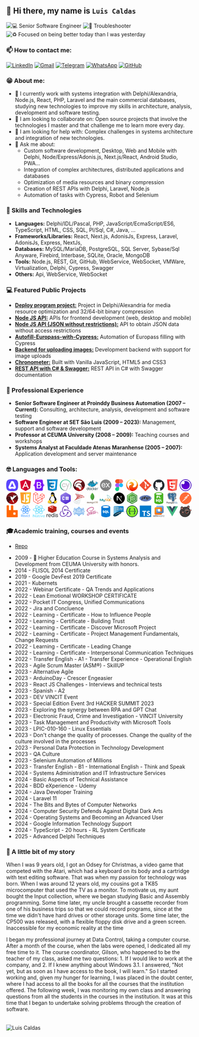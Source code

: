 ## 👋 Hi there, my name is `Luis Caldas` <!-- ### `💻Senior Software Engineer` • `🚀Troubleshooter` • `♻️ Focused on being better today than I was yesterday` !-->
![💻 Senior Software Engineer](https://img.shields.io/badge/💻-Senior%20Software%20Engineer-0A66C2?logoColor=white&labelColor=ffffff&style=plastic) 
![🚀 Troubleshooter](https://img.shields.io/badge/🚀-Troubleshooter-0A66C2?logo=rockets&logoColor=white&labelColor=ffffff&style=plastic) 
![♻ Focused on being better today than I was yesterday](https://img.shields.io/badge/♻-Focused on being better today than I was yesterday-2ECC71?logo=recycle&logoColor=white&labelColor=ffffff&style=plastic)


### 📫 How to contact me:<!-- ### [luisnt.eu@gmail.com](mailto:luisnt.eu@gmail.com)  |  [WhatsApp](https://wa.me/+5598981112233)  |  [Telegram](https://t.me/luisnt)  |  [LinkedIn](https://www.linkedin.com/in/luisnt)  |  📞 +55 (98) 9 8111 2233-->

[![LinkedIn](https://img.shields.io/badge/in-luisnt-white?logo=linkedin&logoColor=white&color=white&labelColor=0077B5&style=plastic)](https://linkedin.com/in/luisnt) 
[![Gmail](https://img.shields.io/badge/luisnt.eu-white?logo=gmail&logoColor=fff&color=ffffff&labelColor=D14836&style=plastic)](mailto:luisnt.eu@gmail.com) 
[![Telegram](https://img.shields.io/badge/luisnt-white?logo=telegram&logoColor=fff&color=fff&labelColor=26A5E4&style=plastic)](https://t.me/luisnt) 
[![WhatsApp](https://img.shields.io/badge/WhatsApp-white?logo=whatsapp&logoColor=fff&color=fff&labelColor=25D366&style=plastic)](https://wa.me/5598981112233) 
[![GitHub](https://img.shields.io/badge/Public Portfolio-white?logo=github&logoColor=fff&color=fff&labelColor=000&style=plastic)](https://github.com/luis-portfolio/Index)


### 😁 About me:
- 🔭 I currently work with systems integration with Delphi/Alexandria, Node.js, React, PHP, Laravel and the main commercial databases, studying new technologies to improve my skills in architecture, analysis, development and software testing.
- 👯 I am looking to collaborate on: Open source projects that involve the technologies I master and that challenge me to learn more every day.
- 🤔 I am looking for help with: Complex challenges in systems architecture and integration of new technologies.
- 💬 Ask me about:
  - Custom software development, Desktop, Web and Mobile with Delphi, Node/Express/Adonis.js, Next.js/React, Android Studio, PWA...
  - Integration of complex architectures, distributed applications and databases
  - Optimization of media resources and binary compression
  - Creation of REST APIs with Delphi, Laravel, Node.js
  - Automation of tasks with Cypress, Robot and Selenium

### 🤖 Skills and Technologies

* **Languages:** Delphi/IDL/Pascal, PHP, JavaScript/EcmaScript/ES6, TypeScript, HTML, CSS, SQL, Pl/Sql, C#, Java, ...
* **Frameworks/Libraries:** React, Next.js, AdonisJs, Express, Laravel, AdonisJs, Express, NextJs,
* **Databases:** MySQL/MariaDB, PostgreSQL, SQL Server, Sybase/Sql Anyware, Firebird, Interbase, SQLite, Oracle, MongoDB
* **Tools:** Node.js, REST, Git, GitHub, WebService, WebSocket, VMWare, Virtualization, Delphi, Cypress, Swagger
* **Others:** Api, WebService, WebSocket

### 💻 Featured Public Projects

* [**Deploy program project:**](https://github.com/luis-portfolio/Deploy) Project in Delphi/Alexandria for media resource optimization and 32/64-bit binary compression
* [**Node JS API:**](https://github.com/luis-portfolio/Node.JS-Server-with-Express) APIs for frontend development (web, desktop and mobile)
* [**Node JS API (JSON without restrictions):**](https://github.com/luis-portfolio/Api-Node.JS-with-express-to-proxy-url) API to obtain JSON data without access restrictions
* [**Autofill-Europass-with-Cypress:**](https://github.com/luis-portfolio/Autofill-Europass-with-Cypress) Automation of Europass filling with Cypress
* [**Backend for uploading images:**](https://github.com/luis-portfolio/backdev) Development backend with support for image uploads
* [**Chronometer:**](https://github.com/luis-portfolio/Chronometer) Built with Vanilla JavaScript, HTML5 and CSS3
* [**REST API with C# & Swagger:**](https://github.com/luis-portfolio/Api-REST-C-Sharp) REST API in C# with Swagger documentation

### 💼 Professional Experience

* **Senior Software Engineer at Proinddy Business Automation (2007 – Current):** Consulting, architecture, analysis, development and software testing
* **Software Engineer at SET São Luis (2009 – 2023):** Management, support and software development
* **Professor at CEUMA University (2008 – 2009):** Teaching courses and workshops
* **Systems Analyst at Faculdade Atenas Maranhense (2005 – 2007):** Application development and server maintenance

### 🤓 Languages and Tools:

<a target="_blank" href="https://adonisjs.com/"><img src="./Icons/adonis.png" alt="AdonisJS" height="32" width="32"></a>
<a target="_blank" href="https://angular.io"><img src="./Icons/angularjs.png" alt="Angular" height="32" width="32"></a>
<a target="_blank" href="https://getbootstrap.com"><img src="./Icons/bootstrap.png" alt="Bootstrap Css" height="32" width="32"></a>
<a target="_blank" href="https://developer.mozilla.org/en-US/docs/Web/CSS"><img src="./Icons/css3.png" alt="CSS" height="32" width="32"></a>
<a target="_blank" href="https://www.cypress.io/"><img src="./Icons/cypress.png" alt="Cypress" height="32" width="32"></a>
<a target="_blank" href="https://www.embarcadero.com/products/delphi"><img src="./Icons/delphi.png" alt="Delphi" height="32" width="32"></a>
<a target="_blank" href="https://www.docker.com/"><img src="./Icons/docker.png" alt="Docker" height="32" width="32"></a>
<a target="_blank" href="https://expressjs.com/"><img src="./Icons/express.png" alt="Express" height="32" width="32"></a>
<a target="_blank" href="https://www.figma.com/"><img src="Icons/figma.png" alt="Figma" height="32" width="32"></a>
<a target="_blank" href="https://firebirdsql.org/"><img src="./Icons/firebird.png" alt="Firebird" height="32" width="32"></a>
<a target="_blank" href="https://git-scm.com/"><img src="./Icons/git.png" alt="Git SCM" height="32" width="32"></a>
<a target="_blank" href="https://github.com/"><img src="./Icons/github.png" alt="GitHub" height="32" width="32"></a>
<a target="_blank" href="https://developer.mozilla.org/en-US/docs/Web/HTML"><img src="./Icons/html5.png" alt="HTML" height="32" width="32"></a>
<a target="_blank" href="https://insomnia.rest"><img src="./Icons/insomnia.png" alt="Insomnia" height="32" width="32"></a>
<a target="_blank" href="https://www.embarcadero.com/products/interbase"><img src="./Icons/interbase.png" alt="Interbase" height="32" width="32"></a>
<a target="_blank" href="https://developer.mozilla.org/en-US/docs/Web/JavaScript"><img src="./Icons/javascript.png" alt="JavaScript" height="32" width="32"></a>
<a target="_blank" href="https://laravel.com/"><img src="./Icons/laravel.png" alt="Laravel" height="32" width="32"></a>
<a target="_blank" href="https://www.linux.org/"><img src="./Icons/linux.png" alt="Linux" height="32" width="32"></a>
<a target="_blank" href="https://learn.microsoft.com/en-us/dotnet/csharp/"><img src="./Icons/csharp.png" alt="Microsoft C#" height="32" width="32"></a>
<a target="_blank" href="https://www.microsoft.com/en-us/sql-server"><img src="./Icons/sqlserver.png" alt="Microsoft SQL Server" height="32" width="32"></a>
<a target="_blank" href="https://www.mongodb.com/"><img src="./Icons/mongodb.png" alt="MongoDB" height="32" width="32"></a>
<a target="_blank" href="https://www.mysql.com/"><img src="./Icons/mysql.png" alt="MySql" height="32" width="32"></a>
<a target="_blank" href="https://nextjs.org/"><img src="./Icons/next.png" alt="Next.js" height="32" width="32"></a>
<a target="_blank" href="https://nodejs.org/"><img src="./Icons/nodejs.png" alt="Node.js" height="32" width="32"></a>
<a target="_blank" href="https://www.php.net/"><img src="./Icons/php.png" alt="PHP" height="32" width="32"></a>
<a target="_blank" href="https://pt.wikipedia.org/wiki/PL/SQL"><img src="./Icons/plsql.png" alt="PL/SQL" height="32" width="32"></a>
<a target="_blank" href="https://www.postgresql.org"><img src="./Icons/postgresql.png" alt="postgresql" height="32" width="32"></a>
<a target="_blank" href="https://postman.com"><img src="./Icons/postman.png" alt="Postman" height="32" width="32"></a>
<a target="_blank" href="https://www.rabbitmq.com"><img src="./Icons/rabbitmq.png" alt="rabbitMQ" height="32" width="32"></a>
<a target="_blank" href="https://react.dev"><img src="./Icons/react.png" alt="React Native" height="32" width="32"></a>
<a target="_blank" href="https://reactnative.dev/"><img src="./Icons/react-native.png" alt="React Native" height="32" width="32"></a>
<a target="_blank" href="https://redis.io"><img src="./Icons/redis.png" alt="Redis" height="32" width="32"></a>
<a target="_blank" href="https://redux.js.org"><img src="./Icons/redux.png" alt="Redux" height="32" width="32"></a>
<a target="_blank" href="https://aws.amazon.com/pt/what-is/restful-api/"><img src="./Icons/restful-api.png" alt="REST" height="32" width="32"></a>
<a target="_blank" href="https://sass-lang.com"><img src="./Icons/sass.png" alt="sass" height="32" width="32"></a>
<a target="_blank" href="https://pt.wikipedia.org/wiki/SQL"><img src="./Icons/sql.png" alt="SQL" height="32" width="32"></a>
<a target="_blank" href="https://sqlite.org/"><img src="./Icons/sqlite.png" alt="SQLite" height="32" width="32"></a>
<a target="_blank" href="https://swagger.io/"><img src="./Icons/swagger.png" alt="Swagger" height="32" width="32"></a>
<a target="_blank" href="https://www.typescriptlang.org/"><img src="./Icons/typescript.png" alt="typescript" height="32" width="32"></a>
<a target="_blank" href="https://www.vmware.com/"><img src="./Icons/vmware.png" alt="VMWare" height="32" width="32"></a>
<a target="_blank" href="https://vuejs.org/"><img src="./Icons/vuejs.png" alt="Vue.js" height="32" width="32"></a>
<a target="_blank" href="https://zustand-demo.pmnd.rs"><img src="./Icons/zustand.png" alt="Zustand" height="32" width="32"></a>





### 🎓Academic training, courses and events

* [Repo](https://drive.google.com/drive/folders/1dFcyyA1dNIoBrmbFs6IzWfiw6LLwBsmh?usp=drive_link)
- 2009 - 🥇 Higher Education Course in Systems Analysis and Development from CEUMA University with honors.
- 2014 - FLISOL 2014 Certificate
- 2019 - Google DevFest 2019 Certificate
- 2021 - Kubernets
- 2022 - Webinar Certificate - QA Trends and Applications
- 2022 - Lean Emotional WORKSHOP CERTIFICATE
- 2022 - Pocket IT Congress, Unified Communications
- 2022 - Jira and Concluence
- 2022 - Learning - Certificate - How to Influence People
- 2022 - Learning - Certificate - Building Trust
- 2022 - Learning - Certificate - Discover Microsoft Project
- 2022 - Learning - Certificate - Project Management Fundamentals, Change Requests
- 2022 - Learning - Certificate - Leading Change
- 2022 - Learning - Certificate - Interpersonal Communication Techniques
- 2022 - Transfer English - A1 - Transfer Experience - Operational English
- 2023 - Agile Scrum Master (ASM®) - SkillUP
- 2023 - Alternative Agile
- 2023 - ArduinoDay - Crescer Engeasier
- 2023 - React JS Challenges - Interviews and technical tests
- 2023 - Spanish - A2
- 2023 - DEV VINCIT Event
- 2023 - Special Edition Event 3rd HACKER SUMMIT 2023
- 2023 - Exploring the synergy between RPA and GPT Chat
- 2023 - Electronic Fraud, Crime and Investigation - VINCIT University
- 2023 - Task Management and Productivity with Microsoft Tools
- 2023 - LPIC-010-160 - Linux Essentials
- 2023 - Don't change the quality of processes. Change the quality of the culture involved in the processes
- 2023 - Personal Data Protection in Technology Development
- 2023 - QA Culture
- 2023 - Selenium Automation of Millions
- 2023 - Transfer English - B1 - International English - Think and Speak
- 2024 - Systems Administration and IT Infrastructure Services
- 2024 - Basic Aspects of Technical Assistance
- 2024 - BDD eXperience - Udemy
- 2024 - Java Developer Training
- 2024 - Laravel 11
- 2024 - The Bits and Bytes of Computer Networks
- 2024 - Computer Security Defends Against Digital Dark Arts
- 2024 - Operating Systems and Becoming an Advanced User
- 2024 - Google Information Technology Support
- 2024 - TypeScript - 20 hours - RL System Certificate
- 2025 - Advanced Delphi Techniques

### 🌱 A little bit of my story

   When I was 9 years old, I got an Odsey for Christmas, a video game that competed with the Atari, which had a keyboard on its body and a cartridge with text editing software. That was when my passion for technology was born. When I was around 12 years old, my cousins ​​got a TK85 microcomputer that used the TV as a monitor. To motivate us, my aunt bought the Input collection, where we began studying Basic and Assembly programming. Some time later, my uncle brought a cassette recorder from one of his business trips so that we could record programs, since at the time we didn't have hard drives or other storage units. Some time later, the CP500 was released, with a flexible floppy disk drive and a green screen. Inaccessible for my economic reality at the time

I began my professional journey at Data Control, taking a computer course. After a month of the course, when the labs were opened, I dedicated all my free time to it. The course coordinator, Gilson, who happened to be the teacher of my class, asked me two questions: 1. If I would like to work at the company, and 2. If I knew anything about Windows 3.1. I answered, "Not yet, but as soon as I have access to the book, I will learn." So I started working and, given my hunger for learning, I was placed in the doubt center, where I had access to all the books for all the courses that the institution offered. The following week, I was monitoring my own class and answering questions from all the students in the courses in the institution. It was at this time that I began to undertake solving problems through the creation of software.

<br />
<div>
  <img align="center"
       src="https://github-readme-stats.vercel.app/api/top-langs?username=luisnt&show_icons=true&locale=en&layout=compact"
       alt="Luis Caldas"
       width="100%"
       height="200px
  "/>
</div>
